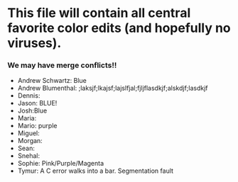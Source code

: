 # This file will contain all central favorite color edits (and hopefully no viruses).

### We may have merge conflicts!! 

- Andrew Schwartz: Blue
- Andrew Blumenthal: ;laksjf;lkajsf;lajslfjal;fjljflasdkjf;alskdjf;lasdkjf
- Dennis:
- Jason: BLUE!
- Josh:Blue
- Maria:
- Mario: purple
- Miguel:
- Morgan:
- Sean:
- Snehal:
- Sophie: Pink/Purple/Magenta
- Tymur: A C error walks into a bar. Segmentation fault
